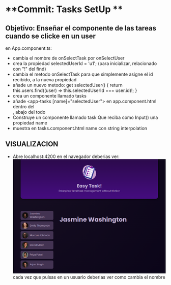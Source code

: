 # **Commit: Tasks SetUp **

## Objetivo: Enseñar el componente de las tareas cuando se clicke en un user

en App.component.ts:

- cambia el nombre de onSelectTask por onSelectUser
- crea la propiedad selectedUserId = 'u1'; (para inicializar, relacionado con "!" del find)
- cambia el metodo onSelectTask para que simplemente asigne el id recibido, a la nueva
  propiedad
- añade un nuevo metodo:
  get selectedUser() {
  return this.users.find((user) => this.selectedUserId === user.id)!;
  }
- crea un componente llamado tasks
- añade <app-tasks [name]="selectedUser"> en app.component.html dentro del <main>, abajo del todo
- Construye un componente llamado task Que reciba como Input() una propiedad name
- muestra en tasks.component.html name con string interpolation

## VISUALIZACION

- Abre localhost:4200 en el navegador deberias ver:
  ![Tasks_SetUp](./htmlOutput.png)
  cada vez que pulsas en un usuario deberias ver como cambia el nombre
